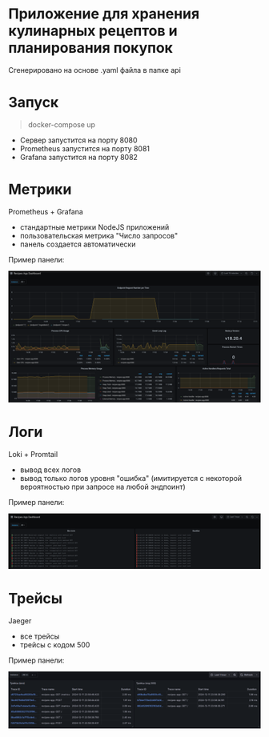 # Приложение для хранения кулинарных рецептов и планирования покупок

Сгенерировано на основе .yaml файла в папке api

# Запуск

> docker-compose up

- Сервер запустится на порту 8080
- Prometheus запустится на порту 8081
- Grafana запустится на порту 8082

# Метрики

Prometheus + Grafana
- стандартные метрики NodeJS приложений
- пользовательская метрика "Число запросов"
- панель создается автоматически

Пример панели:

![alt text](./report/grafana.png)

# Логи

Loki + Promtail
- вывод всех логов
- вывод только логов уровня "ошибка" (имитируется с некоторой вероятностью при запросе на любой эндпоинт)

Пример панели:

![alt text](./report/loki.png)

# Трейсы
Jaeger

- все трейсы
- трейсы с кодом 500

Пример панели:

![alt text](./report/traces.png)